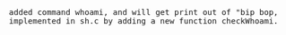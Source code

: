 <pre>
  added command whoami, and will get print out of "bip bop, i'm a roboto".
  implemented in sh.c by adding a new function checkWhoami. every time user has input some command, the shell will check if the command is whoami.
</pre>
